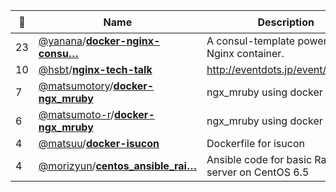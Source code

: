 |:star2: | Name | Description | 🌍|
|---|---|---|---|
|23|[@yanana](https://github.com/yanana)/[**docker-nginx-consu…**](https://github.com/yanana/docker-nginx-consul-template)|A consul-template powered Nginx container.||
|10|[@hsbt](https://github.com/hsbt)/[**nginx-tech-talk**](https://github.com/hsbt/nginx-tech-talk)|http://eventdots.jp/event/578421||
|7|[@matsumotory](https://github.com/matsumotory)/[**docker-ngx_mruby**](https://github.com/matsumotory/docker-ngx_mruby)|ngx_mruby using docker||
|6|[@matsumoto-r](https://github.com/matsumoto-r)/[**docker-ngx_mruby**](https://github.com/matsumoto-r/docker-ngx_mruby)|ngx_mruby using docker||
|4|[@matsuu](https://github.com/matsuu)/[**docker-isucon**](https://github.com/matsuu/docker-isucon)|Dockerfile for isucon||
|4|[@morizyun](https://github.com/morizyun)/[**centos_ansible_rai…**](https://github.com/morizyun/centos_ansible_rails)|Ansible code for basic Rails web server on CentOS 6.5||

